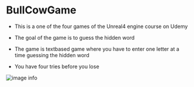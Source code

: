 # BullCowGame

* This is a one of the four games of the Unreal4 engine course on Udemy

* The goal of the game is to guess the hidden word

* The game is textbased game where you have to enter one letter at a time guessing the hidden word

* You have four tries before you lose

![image info](./img/Untitled.png)